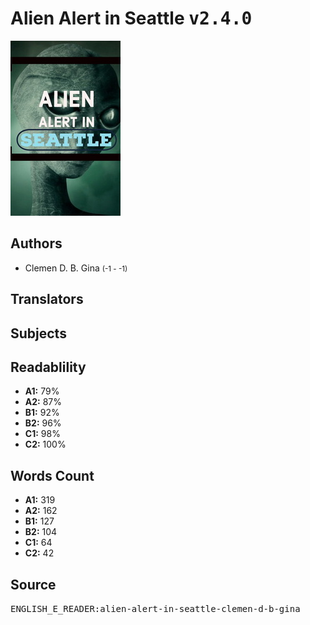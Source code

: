 # Alien Alert in Seattle <kbd>v2.4.0</kbd>

![](./cover.medium.jpg "")

## Authors


 - Clemen D. B. Gina <small>(-1 - -1)</small>

## Translators



## Subjects



## Readablility


 - **A1:** 79%
 - **A2:** 87%
 - **B1:** 92%
 - **B2:** 96%
 - **C1:** 98%
 - **C2:** 100%

## Words Count


 - **A1:** 319
 - **A2:** 162
 - **B1:** 127
 - **B2:** 104
 - **C1:** 64
 - **C2:** 42

## Source


<kbd>ENGLISH_E_READER:alien-alert-in-seattle-clemen-d-b-gina</kbd>
